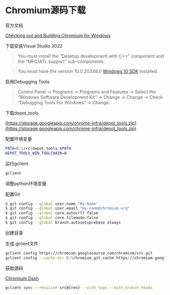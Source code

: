 # Chromium源码下载

官方文档

[Checking out and Building Chromium for Windows](https://chromium.googlesource.com/chromium/src/+/main/docs/windows_build_instructions.md)

下载安装Visual Studio 2022

> You must install the “Desktop development with C++” component and the “MFC/ATL support” sub-components.
> 

> You must have the version 10.0.20348.0 [Windows 10 SDK](https://developer.microsoft.com/en-us/windows/downloads/sdk-archive/) installed.
> 

启用Debugging Tools

> Control Panel → Programs → Programs and Features → Select the “Windows Software Development Kit” → Change → Change → Check “Debugging Tools For Windows” → Change.
> 

下载depot_tools

[https://storage.googleapis.com/chrome-infra/depot_tools.zip](https://storage.googleapis.com/chrome-infra/depot_tools.zip)

配置环境变量

```bash
PATH=C:\src\depot_tools:$PATH
DEPOT_TOOLS_WIN_TOOLCHAIN=0
```

运行gclient

```bash
gclient
```

调整python环境变量

配置Git

```bash
$ git config --global user.name "My Name"
$ git config --global user.email "my-name@chromium.org"
$ git config --global core.autocrlf false
$ git config --global core.filemode false
$ git config --global branch.autosetuprebase always
```

创建目录

生成.gclient文件

```bash
gclient config https://chromium.googlesource.com/chromium/src.git
gclient config --cache-dir C:\chromium_git_cache https://chromium.googlesource.com/chromium/src.git
```

获取源码

[Chromium Dash](https://chromiumdash.appspot.com/releases?platform=Windows)

```bash
gclient sync --revision src@{rev} --with_tags --with_branch_heads
```